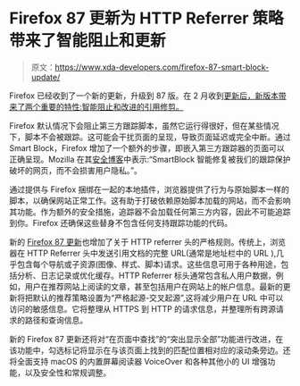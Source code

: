 # Firefox 87 更新为 HTTP Referrer 策略带来了智能阻止和更新

> 原文：<https://www.xda-developers.com/firefox-87-smart-block-update/>

Firefox 已经收到了一个新的更新，升级到 87 版。在 2 月收到[更新后，新版本带来了两个重要的特性:智能阻止和改进的引用修剪。](https://www.xda-developers.com/firefox-86-total-cookie-protection/)

Firefox 默认情况下会阻止第三方跟踪脚本，虽然它运行得很好，但在某些情况下，脚本不会被跟踪。这可能会干扰页面的呈现，导致页面延迟或完全中断。通过 Smart Block，Firefox 增加了一个额外的步骤，即嵌入第三方跟踪器的页面可以正确呈现。Mozilla 在其[安全博客](https://blog.mozilla.org/security/2021/03/23/introducing-smartblock/)中表示:“SmartBlock 智能修复被我们的跟踪保护破坏的网页，而不会损害用户隐私。”。

通过提供与 Firefox 捆绑在一起的本地插件，浏览器提供了行为与原始脚本一样的脚本，以确保网站正常工作。这有助于打破依赖原始脚本加载的网站，而不会影响其功能。作为额外的安全措施，追踪器不会加载任何第三方内容，因此不可能追踪到你。Firefox 还确保这些替身不包含任何支持跟踪功能的代码。

新的 [Firefox 87 更新](https://www.mozilla.org/en-US/firefox/87.0/releasenotes/)也增加了关于 HTTP referrer 头的严格规则。传统上，浏览器在 HTTP Referrer 头中发送引用文档的完整 URL(通常是地址栏中的 URL ),几乎包含每个导航或子资源(图像、样式、脚本)请求。这些信息可用于各种用途，包括分析、日志记录或优化缓存。HTTP Referrer 标头通常包含私人用户数据，例如，用户在推荐网站上阅读的文章，甚至包括用户在网站上的帐户信息。最新的更新将把默认的推荐策略设置为“严格起源-交叉起源”,这将减少用户在 URL 中可以访问的敏感信息。它将整理从 HTTPS 到 HTTP 的请求信息，并整理所有跨源请求的路径和查询信息。

新的 Firefox 87 更新还将对“在页面中查找”的“突出显示全部”功能进行改进，在该功能中，勾选标记将显示在与该页面上找到的匹配位置相对应的滚动条旁边。还将全面支持 macOS 的内置屏幕阅读器 VoiceOver 和各种其他小的 UI 增强功能，以及安全性和常规调整。